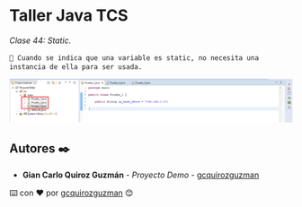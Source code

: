 # Taller Java TCS

_Clase 44: Static._

```
📢 Cuando se indica que una variable es static, no necesita una instancia de ella para ser usada.
```

![Error: imagen no ha sido cargada](https://github.com/gcquirozguzman/java-tcs-202001/blob/Clase-44/imagenes/pagina_44_1.png)

## Autores ✒️

* **Gian Carlo Quiroz Guzmán** - *Proyecto Demo* - [gcquirozguzman](https://github.com/gcquirozguzman)



⌨️ con ❤️ por [gcquirozguzman](https://github.com/gcquirozguzman) 😊
